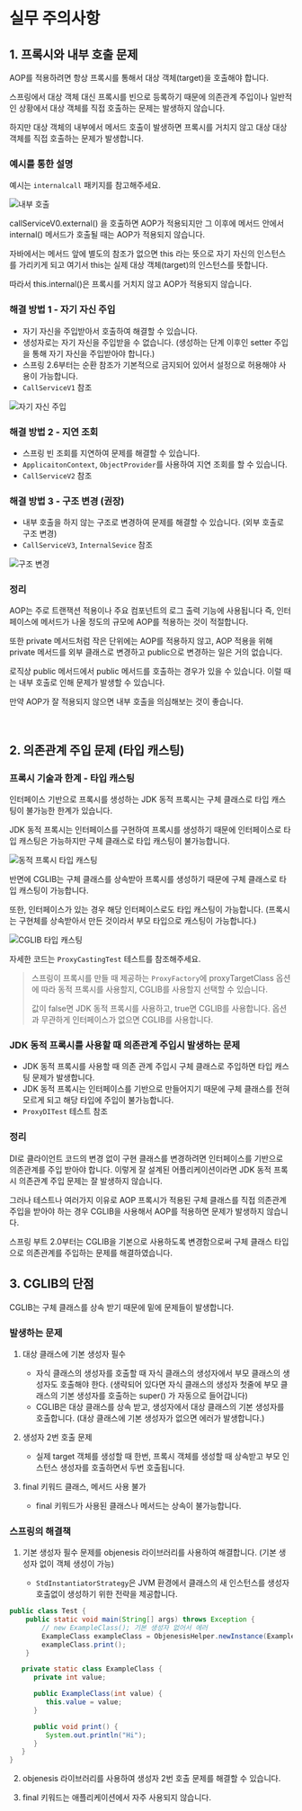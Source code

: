 # 실무 주의사항

## 1. 프록시와 내부 호출 문제

AOP를 적용하려면 항상 프록시를 통해서 대상 객체(target)을 호출해야 합니다.

스프링에서 대상 객체 대신 프록시를 빈으로 등록하기 때문에 의존관계 주입이나 일반적인 상황에서 대상 객체를 직접 호출하는 문제는 발생하지 않습니다.

하지만 대상 객체의 내부에서 메서드 호출이 발생하면 프록시를 거치지 않고 대상 대상 객체를 직접 호출하는 문제가 발생합니다.

### 예시를 통한 설명

예시는 `internalcall` 패키지를 참고해주세요.

![내부 호출](../image/proxy_internalcall.png)

callServiceV0.external() 을 호출하면 AOP가 적용되지만 그 이후에 메서드 안에서 internal() 메서드가 호출될 때는 AOP가 적용되지 않습니다.

자바에서는 메서드 앞에 별도의 참조가 없으면 this 라는 뜻으로 자기 자신의 인스턴스를 가리키게 되고 여기서 this는 실제 대상 객체(target)의 인스턴스를 뜻합니다.

따라서 this.internal()은 프록시를 거치지 않고 AOP가 적용되지 않습니다.

### 해결 방법 1 - 자기 자신 주입

- 자기 자신을 주입받아서 호출하여 해결할 수 있습니다.
- 생성자로는 자기 자신을 주입받을 수 없습니다. (생성하는 단계 이후인 setter 주입을 통해 자기 자신을 주입받아야 합니다.)
- 스프링 2.6부터는 순환 참조가 기본적으로 금지되어 있어서 설정으로 허용해야 사용이 가능합니다.
- `CallServiceV1` 참조

![자기 자신 주입](../image/inject_myself.png)

### 해결 방법 2 - 지연 조회

- 스프링 빈 조회를 지연하여 문제를 해결할 수 있습니다.
- `ApplicaitonContext`, `ObjectProvider`를 사용하여 지연 조회를 할 수 있습니다.
- `CallServiceV2` 참조

### 해결 방법 3 - 구조 변경 (권장)

- 내부 호출을 하지 않는 구조로 변경하여 문제를 해결할 수 있습니다. (외부 호출로 구조 변경)
- `CallServiceV3`, `InternalSevice` 참조

![구조 변경](../image/change_structure.png)

### 정리

AOP는 주로 트랜잭션 적용이나 주요 컴포넌트의 로그 출력 기능에 사용됩니다 
즉, 인터페이스에 메서드가 나올 정도의 규모에 AOP를 적용하는 것이 적절합니다.

또한 private 메서드처럼 작은 단위에는 AOP를 적용하지 않고, 
AOP 적용을 위해 private 메서드를 외부 클래스로 변경하고 public으로 변경하는 일은 거의 없습니다.

로직상 public 메서드에서 public 메서드를 호출하는 경우가 있을 수 있습니다. 이럴 때는 내부 호출로 인해 문제가 발생할 수 있습니다.

만약 AOP가 잘 적용되지 않으면 내부 호출을 의심해보는 것이 좋습니다.

<br>

## 2. 의존관계 주입 문제 (타입 캐스팅)

### 프록시 기술과 한계 - 타입 캐스팅

인터페이스 기반으로 프록시를 생성하는 JDK 동적 프록시는 구체 클래스로 타입 캐스팅이 불가능한 한계가 있습니다.

JDK 동적 프록시는 인터페이스를 구현하여 프록시를 생성하기 때문에 인터페이스로 타입 캐스팅은 가능하지만 구체 클래스로 타입 캐스팅이 불가능합니다.

![동적 프록시 타입 캐스팅](../image/jdk_dynamic_type_casting.png)

반면에 CGLIB는 구체 클래스를 상속받아 프록시를 생성하기 때문에 구체 클래스로 타입 캐스팅이 가능합니다. 

또한, 인터페이스가 있는 경우 해당 인터페이스로도 타입 캐스팅이 가능합니다. (프록시는 구현체를 상속받아서 만든 것이라서 부모 타입으로 캐스팅이 가능합니다.) 

![CGLIB 타입 캐스팅](../image/cg_lib_type_casting.png)

자세한 코드는 `ProxyCastingTest` 테스트를 참조해주세요.

> 스프링이 프록시를 만들 때 제공하는 `ProxyFactory`에 proxyTargetClass 옵션에 따라 동적 프록시를 사용할지, CGLIB를 사용할지 선택할 수 있습니다.
>
> 값이 false면 JDK 동적 프록시를 사용하고, true면 CGLIB를 사용합니다. 옵션과 무관하게 인터페이스가 없으면 CGLIB를 사용합니다.

### JDK 동적 프록시를 사용할 때 의존관계 주입시 발생하는 문제

- JDK 동적 프록시를 사용할 때 의존 관계 주입시 구체 클래스로 주입하면 타입 캐스팅 문제가 발생합니다.
- JDK 동적 프록시는 인터페이스를 기반으로 만들어지기 때문에 구체 클래스를 전혀 모르게 되고 해당 타입에 주입이 불가능합니다.
- `ProxyDITest` 테스트 참조

### 정리

DI로 클라이언트 코드의 변경 없이 구현 클래스를 변경하려면 인터페이스를 기반으로 의존관계를 주입 받아야 합니다. 
이렇게 잘 설계된 어플리케이션이라면 JDK 동적 프록시 의존관계 주입 문제는 잘 발생하지 않습니다.

그러나 테스트나 여러가지 이유로 AOP 프록시가 적용된 구체 클래스를 직접 의존관계 주입을 받아야 하는 경우 CGLIB을 사용해서 AOP를 적용하면 문제가 발생하지 않습니다.

스프링 부트 2.0부터는 CGLIB을 기본으로 사용하도록 변경함으로써 구체 클래스 타입으로 의존관계를 주입하는 문제를 해결하였습니다.

## 3. CGLIB의 단점

CGLIB는 구체 클래스를 상속 받기 때문에 밑에 문제들이 발생합니다.

### 발생하는 문제

1. 대상 클래스에 기본 생성자 필수

    - 자식 클래스의 생성자를 호출할 때 자식 클래스의 생성자에서 부모 클래스의 생성자도 호출해야 한다. (생략되어 있다면 자식 클래스의 생성자 첫줄에 부모 클래스의 기본 생성자를 호출하는 super() 가 자동으로 들어갑니다)
    - CGLIB은 대상 클래스를 상속 받고, 생성자에서 대상 클래스의 기본 생성자를 호출합니다. (대상 클래스에 기본 생성자가 없으면 에러가 발생합니다.)

2. 생성자 2번 호출 문제
    
    - 실제 target 객체를 생성할 때 한번, 프록시 객체를 생성할 때 상속받고 부모 인스턴스 생성자를 호출하면서 두번 호출됩니다.
   
3. final 키워드 클래스, 메서드 사용 불가
    
    - final 키워드가 사용된 클래스나 메서드는 상속이 불가능합니다.

### 스프링의 해결책

1. 기본 생성자 필수 문제를 objenesis 라이브러리를 사용하여 해결합니다. (기본 생성자 없이 객체 생성이 가능)

   - `StdInstantiatorStrategy`은 JVM 환경에서 클래스의 새 인스턴스를 생성자 호출없이 생성하기 위한 전략을 제공합니다.

```java
public class Test {
    public static void main(String[] args) throws Exception {
        // new ExampleClass(); 기본 생성자 없어서 에러
        ExampleClass exampleClass = ObjenesisHelper.newInstance(ExampleClass.class); // 객체 생성
        exampleClass.print();
    }

   private static class ExampleClass {
      private int value;

      public ExampleClass(int value) {
         this.value = value;
      }

      public void print() {
         System.out.println("Hi");
      }
   }
}
```

2. objenesis 라이브러리를 사용하여 생성자 2번 호출 문제를 해결할 수 있습니다.

3. final 키워드는 애플리케이션에서 자주 사용되지 않습니다.
